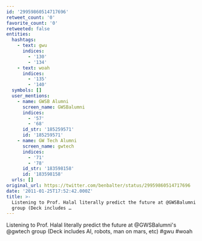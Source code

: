 ```yaml
---
id: '29959860514717696'
retweet_count: '0'
favorite_count: '0'
retweeted: false
entities:
  hashtags:
    - text: gwu
      indices:
        - '130'
        - '134'
    - text: woah
      indices:
        - '135'
        - '140'
  symbols: []
  user_mentions:
    - name: GWSB Alumni
      screen_name: GWSBalumni
      indices:
        - '57'
        - '68'
      id_str: '185259571'
      id: '185259571'
    - name: GW Tech Alumni
      screen_name: gwtech
      indices:
        - '71'
        - '78'
      id_str: '183598158'
      id: '183598158'
  urls: []
original_url: https://twitter.com/benbalter/status/29959860514717696
date: '2011-01-25T17:52:42.000Z'
title: >-
  Listening to Prof. Halal literally predict the future at @GWSBalumni's @gwtech
  group (Deck includes …
---
```


Listening to Prof. Halal literally predict the future at @GWSBalumni's @gwtech group (Deck includes AI, robots, man on mars, etc) #gwu #woah